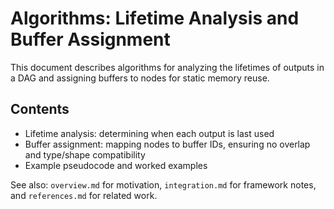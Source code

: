 # Algorithms: Lifetime Analysis and Buffer Assignment

This document describes algorithms for analyzing the lifetimes of outputs in a DAG and assigning buffers to nodes for static memory reuse.

## Contents
- Lifetime analysis: determining when each output is last used
- Buffer assignment: mapping nodes to buffer IDs, ensuring no overlap and type/shape compatibility
- Example pseudocode and worked examples

See also: `overview.md` for motivation, `integration.md` for framework notes, and `references.md` for related work.

